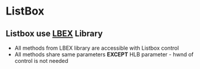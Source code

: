 # ListBox  ## Listbox use [LBEX](https://github.com/AHK-just-me/LBEX) Library  * All methods from LBEX library are accessible with Listbox control  * All methods share same parameters __EXCEPT__ HLB parameter - hwnd of control is not needed  